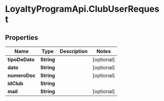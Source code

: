 # LoyaltyProgramApi.ClubUserRequest

## Properties
Name | Type | Description | Notes
------------ | ------------- | ------------- | -------------
**tipoDeDato** | **String** |  | [optional] 
**dato** | **String** |  | [optional] 
**numeroDoc** | **String** |  | [optional] 
**idClub** | **String** |  | 
**mail** | **String** |  | [optional] 


